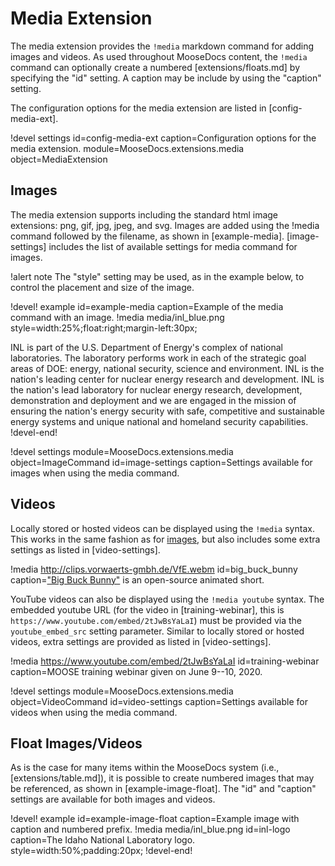 # Media Extension

The media extension provides the `!media` markdown command for adding images and videos. As used
throughout MooseDocs content, the `!media` command can optionally create a numbered
[extensions/floats.md] by specifying the "id" setting. A caption may be include by using the
"caption" setting.

The configuration options for the media extension are listed in [config-media-ext].

!devel settings id=config-media-ext
                caption=Configuration options for the media extension.
                module=MooseDocs.extensions.media
                object=MediaExtension

## Images

The media extension supports including the standard html image extensions: png, gif, jpg, jpeg,
and svg. Images are added using the !media command followed by the filename, as shown in
[example-media]. [image-settings] includes the list of available settings for media command for
images.

!alert note
The "style" setting may be used, as in the example below, to control the placement and size of the
image.

!devel! example id=example-media caption=Example of the media command with an image.
!media media/inl_blue.png style=width:25%;float:right;margin-left:30px;

INL is part of the U.S. Department of Energy's complex of national laboratories. The laboratory
performs work in each of the strategic goal areas of DOE: energy, national security, science and
environment. INL is the nation's leading center for nuclear energy research and development. INL is
the nation's lead laboratory for nuclear energy research, development, demonstration and deployment
and we are engaged in the mission of ensuring the nation's energy security with safe, competitive and
sustainable energy systems and unique national and homeland security capabilities.
!devel-end!

!devel settings module=MooseDocs.extensions.media
                object=ImageCommand
                id=image-settings
                caption=Settings available for images when using the media command.

## Videos

Locally stored or hosted videos can be displayed using the `!media` syntax. This works in the same
fashion as for [images](#images), but also includes some extra settings as listed in
[video-settings].

!media http://clips.vorwaerts-gmbh.de/VfE.webm
       id=big_buck_bunny
       caption=["Big Buck Bunny"](https://en.wikipedia.org/wiki/Big_Buck_Bunny) is an open-source
               animated short.

YouTube videos can also be displayed using the `!media youtube` syntax. The embedded youtube URL
(for the video in [training-webinar], this is `https://www.youtube.com/embed/2tJwBsYaLaI`) must be
provided via the `youtube_embed_src` setting parameter. Similar to locally stored or hosted videos,
extra settings are provided as listed in [video-settings].

!media https://www.youtube.com/embed/2tJwBsYaLaI
       id=training-webinar
       caption=MOOSE training webinar given on June 9--10, 2020.

!devel settings module=MooseDocs.extensions.media
                object=VideoCommand
                id=video-settings
                caption=Settings available for videos when using the media command.

## Float Images/Videos

As is the case for many items within the MooseDocs system (i.e., [extensions/table.md]), it is
possible to create numbered images that may be referenced, as shown in [example-image-float].
The "id" and "caption" settings are available for both images and videos.

!devel! example id=example-image-float caption=Example image with caption and numbered prefix.
!media media/inl_blue.png
       id=inl-logo
       caption=The Idaho National Laboratory logo.
       style=width:50%;padding:20px;
!devel-end!
